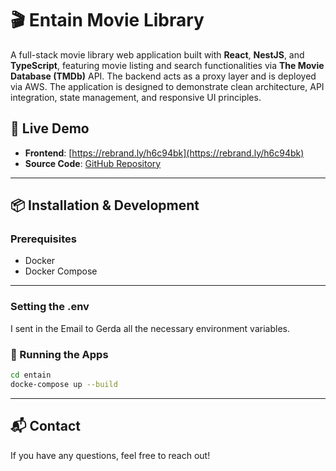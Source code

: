 # 🎬 Entain Movie Library

A full-stack movie library web application built with **React**, **NestJS**, and **TypeScript**, featuring movie listing and search functionalities via **The Movie Database (TMDb)** API. The backend acts as a proxy layer and is deployed via AWS. The application is designed to demonstrate clean architecture, API integration, state management, and responsive UI principles.

## 🚀 Live Demo

- **Frontend**: [https://rebrand.ly/h6c94bk](https://rebrand.ly/h6c94bk)  
- **Source Code**: [GitHub Repository](https://github.com/SergioMorenoAntequera/entain)

---

## 📦 Installation & Development

### Prerequisites

- Docker 
- Docker Compose

---

### Setting the .env

I sent in the Email to Gerda all the necessary environment variables.

### 🔧 Running the Apps

```bash
cd entain
docke-compose up --build
```

---

## 📬 Contact
If you have any questions, feel free to reach out!